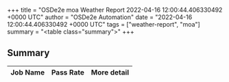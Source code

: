+++
title = "OSDe2e moa Weather Report 2022-04-16 12:00:44.406330492 +0000 UTC"
author = "OSDe2e Automation"
date = "2022-04-16 12:00:44.406330492 +0000 UTC"
tags = ["weather-report", "moa"]
summary = "<table class=\"summary\"></table>"
+++
## Summary

| Job Name | Pass Rate | More detail |
|----------|-----------|-------------|




